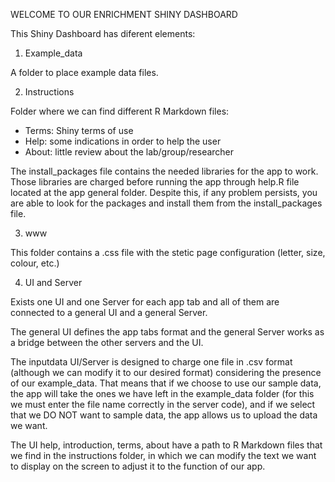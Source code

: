 WELCOME TO OUR ENRICHMENT SHINY DASHBOARD

This Shiny Dashboard has diferent elements:

1. Example_data

A folder to place example data files.

2. Instructions

Folder where we can find different R Markdown files:

- Terms: Shiny terms of use
- Help: some indications in order to help the user 
- About: little review about the lab/group/researcher

The install_packages file contains the needed libraries for the app to work. Those libraries are charged before running the app through help.R file located at the app general folder. Despite this, if any problem persists, you are able to look for the packages and install them from the install_packages file.

3. www

This folder contains a .css file with the stetic page configuration (letter, size, colour, etc.)

4. UI and Server

Exists one UI and one Server for each app tab and all of them are connected to a general UI and a general Server.

The general UI defines the app tabs format and the general Server works as a bridge between the other servers and the UI.

The inputdata UI/Server is designed to charge one file in .csv format (although we can modify it to our desired format) considering the presence of our example_data. That means that if we choose to use our sample data, the app will take the ones we have left in the example_data folder (for this we must enter the file name correctly in the server code), and if we select that we DO NOT want to sample data, the app allows us to upload the data we want.

The UI help, introduction, terms, about have a path to R Markdown files that we find in the instructions folder, in which we can modify the text we want to display on the screen to adjust it to the function of our app.
